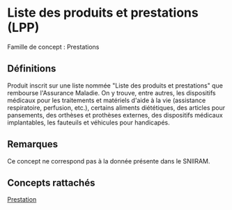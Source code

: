# Liste des produits et prestations (LPP)
<!-- SPDX-License-Identifier: MPL-2.0 -->

Famille de concept : Prestations

## Définitions

Produit inscrit sur une liste nommée "Liste des produits et prestations" que rembourse l'Assurance Maladie. On y trouve, entre autres, les dispositifs médicaux pour les traitements et matériels d'aide à la vie (assistance respiratoire, perfusion, etc.), certains aliments diététiques, des articles pour pansements, des orthèses et prothèses externes, des dispositifs médicaux implantables, les fauteuils et véhicules pour handicapés.

## Remarques

Ce concept ne correspond pas à la donnée présente dans le SNIIRAM.

## Concepts rattachés

[Prestation](prestation.md)

